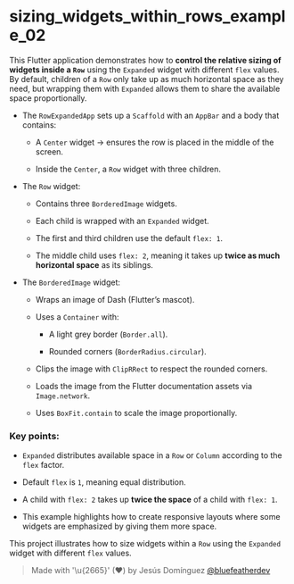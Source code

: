 # sizing_widgets_within_rows_example_02

This Flutter application demonstrates how to **control the relative sizing of widgets inside a `Row`** using the `Expanded` widget with different `flex` values. By default, children of a `Row` only take up as much horizontal space as they need, but wrapping them with `Expanded` allows them to share the available space proportionally.

- The `RowExpandedApp` sets up a `Scaffold` with an `AppBar` and a body that contains:
  - A `Center` widget → ensures the row is placed in the middle of the screen.
  
  - Inside the `Center`, a `Row` widget with three children.

- The `Row` widget:
  - Contains three `BorderedImage` widgets.
  
  - Each child is wrapped with an `Expanded` widget.
  - The first and third children use the default `flex: 1`.
  - The middle child uses `flex: 2`, meaning it takes up **twice as much horizontal space** as its siblings.

- The `BorderedImage` widget:
  - Wraps an image of Dash (Flutter’s mascot).
  
  - Uses a `Container` with:
    - A light grey border (`Border.all`).
    
    - Rounded corners (`BorderRadius.circular`).
  - Clips the image with `ClipRRect` to respect the rounded corners.
  - Loads the image from the Flutter documentation assets via `Image.network`.
  - Uses `BoxFit.contain` to scale the image proportionally.

### Key points:

- `Expanded` distributes available space in a `Row` or `Column` according to the `flex` factor.

- Default `flex` is `1`, meaning equal distribution.
- A child with `flex: 2` takes up **twice the space** of a child with `flex: 1`.
- This example highlights how to create responsive layouts where some widgets are emphasized by giving them more space.

This project illustrates how to size widgets within a `Row` using the `Expanded` widget with different `flex` values.

> Made with '\u{2665}' (♥) by Jesús Domínguez [@bluefeatherdev](https://github.com/bluefeatherdev)
